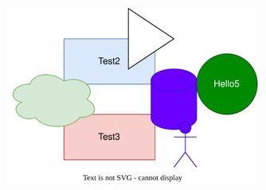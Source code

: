 
<a href="https://app.diagrams.net/?mode=github#Hpixelbits-mk%2FNgrxDemo%2Fmain%2Fsrc%2Ftest2.svg" target="_blank">
  <img src="https://raw.githubusercontent.com/pixelbits-mk/NgrxDemo/main/src/test2.svg?version=234234234" alt="test">
</a>
